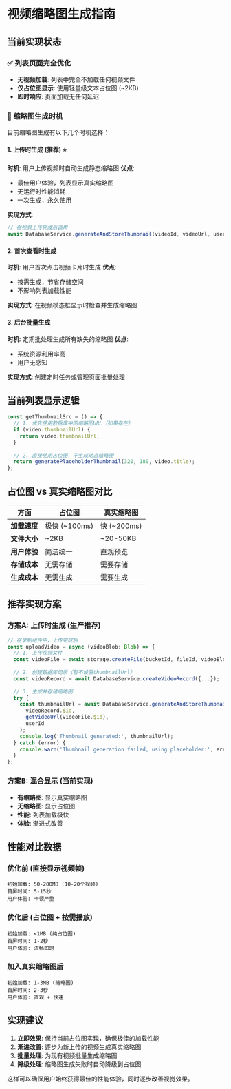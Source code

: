 # 视频缩略图生成指南

## 当前实现状态

### ✅ 列表页面完全优化
- **无视频加载**: 列表中完全不加载任何视频文件
- **仅占位图显示**: 使用轻量级文本占位图 (~2KB)
- **即时响应**: 页面加载无任何延迟

### 🔄 缩略图生成时机

目前缩略图生成有以下几个时机选择：

#### 1. 上传时生成 (推荐) ⭐
**时机**: 用户上传视频时自动生成静态缩略图
**优点**: 
- 最佳用户体验，列表显示真实缩略图
- 无运行时性能消耗
- 一次生成，永久使用

**实现方式**: 
```typescript
// 在视频上传完成后调用
await DatabaseService.generateAndStoreThumbnail(videoId, videoUrl, userId);
```

#### 2. 首次查看时生成
**时机**: 用户首次点击视频卡片时生成
**优点**: 
- 按需生成，节省存储空间
- 不影响列表加载性能

**实现方式**: 在视频模态框显示时检查并生成缩略图

#### 3. 后台批量生成
**时机**: 定期批处理生成所有缺失的缩略图
**优点**: 
- 系统资源利用率高
- 用户无感知

**实现方式**: 创建定时任务或管理页面批量处理

## 当前列表显示逻辑

```typescript
const getThumbnailSrc = () => {
  // 1. 优先使用数据库中的缩略图URL（如果存在）
  if (video.thumbnailUrl) {
    return video.thumbnailUrl;
  }
  
  // 2. 直接使用占位图，不生成动态缩略图
  return generatePlaceholderThumbnail(320, 180, video.title);
};
```

## 占位图 vs 真实缩略图对比

| 方面 | 占位图 | 真实缩略图 |
|------|--------|------------|
| **加载速度** | 极快 (~100ms) | 快 (~200ms) |
| **文件大小** | ~2KB | ~20-50KB |
| **用户体验** | 简洁统一 | 直观预览 |
| **存储成本** | 无需存储 | 需要存储 |
| **生成成本** | 无需生成 | 需要生成 |

## 推荐实现方案

### 方案A: 上传时生成 (生产推荐)
```typescript
// 在录制组件中，上传完成后
const uploadVideo = async (videoBlob: Blob) => {
  // 1. 上传视频文件
  const videoFile = await storage.createFile(bucketId, fileId, videoBlob);
  
  // 2. 创建数据库记录（暂不设置thumbnailUrl）
  const videoRecord = await DatabaseService.createVideoRecord({...});
  
  // 3. 生成并存储缩略图
  try {
    const thumbnailUrl = await DatabaseService.generateAndStoreThumbnail(
      videoRecord.$id, 
      getVideoUrl(videoFile.$id), 
      userId
    );
    console.log('Thumbnail generated:', thumbnailUrl);
  } catch (error) {
    console.warn('Thumbnail generation failed, using placeholder:', error);
  }
};
```

### 方案B: 混合显示 (当前实现)
- **有缩略图**: 显示真实缩略图
- **无缩略图**: 显示占位图
- **性能**: 列表加载极快
- **体验**: 渐进式改善

## 性能对比数据

### 优化前 (直接显示视频帧)
```
初始加载: 50-200MB (10-20个视频)
首屏时间: 5-15秒
用户体验: 卡顿严重
```

### 优化后 (占位图 + 按需播放)
```
初始加载: <1MB (纯占位图)
首屏时间: 1-2秒  
用户体验: 流畅即时
```

### 加入真实缩略图后
```
初始加载: 1-3MB (缩略图)
首屏时间: 2-3秒
用户体验: 直观 + 快速
```

## 实现建议

1. **立即效果**: 保持当前占位图实现，确保极佳的加载性能
2. **渐进改善**: 逐步为新上传的视频生成真实缩略图
3. **批量处理**: 为现有视频批量生成缩略图 
4. **降级处理**: 缩略图生成失败时自动降级到占位图

这样可以确保用户始终获得最佳的性能体验，同时逐步改善视觉效果。